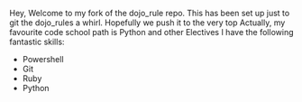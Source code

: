Hey,
Welcome to my fork of the dojo_rule repo.
This has been set up just to git the dojo_rules a whirl.
Hopefully we push it to the very top
Actually, my favourite code school path is Python and other Electives
I have the following fantastic skills:
* Powershell
* Git
* Ruby
* Python

